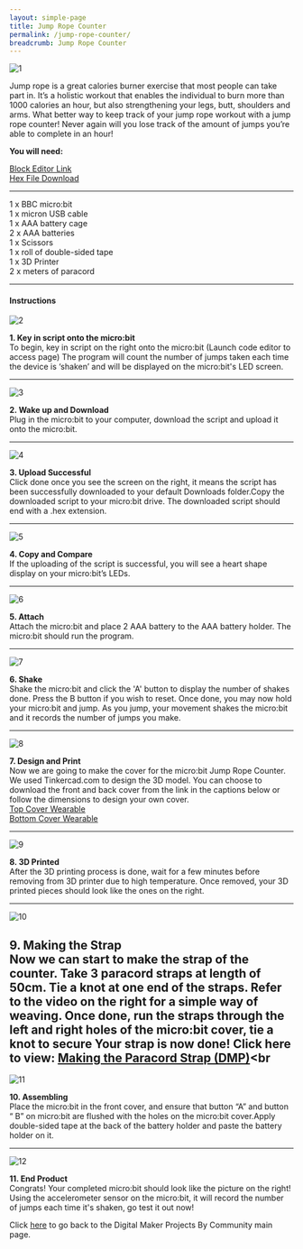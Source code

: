 ```yaml
---
layout: simple-page
title: Jump Rope Counter
permalink: /jump-rope-counter/
breadcrumb: Jump Rope Counter
---
```


![1](/images/in-schools/digital-maker/projects/fun-and-games/jump-rope-counter/jump-rope-counter1.jpg)

Jump rope is a great calories burner exercise that most people can take part in. It’s a holistic workout that enables the individual to burn more than 1000 calories an hour, but also strengthening your legs, butt, shoulders and arms. What better way to keep track of your jump rope workout with a jump rope counter! Never again will you lose track of the amount of jumps you’re able to complete in an hour!

**You will need:**

<a href="https://makecode.microbit.org/" target="_blank">Block Editor Link</a><br>
<a href="https://www.dropbox.com/sh/cj6uj8lo7pownms/AACYJpCFwbQx9HYWlBgehA_Ma?dl=0" target="_blank">Hex File Download</a><br>

---

1 x BBC micro:bit<br>
1 x micron USB cable<br>
1 x AAA battery cage<br>
2 x AAA batteries<br>
1 x Scissors<br>
1 x roll of double-sided tape<br>
1 x 3D Printer<br>
2 x meters of paracord<br>

---

#### Instructions

![2](/images/in-schools/digital-maker/projects/fun-and-games/jump-rope-counter/jump-rope-counter2.jpg)

**1.  Key in script onto the micro:bit** <br>To begin, key in script on the right onto the micro:bit (Launch code editor to access page) The program will count the number of jumps taken each time the device is ‘shaken’ and will be displayed on the micro:bit's LED screen.<br>

---
![3](/images/in-schools/digital-maker/projects/fun-and-games/jump-rope-counter/jump-rope-counter3.png)

**2.  Wake up and Download** <br>Plug in the micro:bit to your computer, download the script and upload it onto the micro:bit.<br>

---
![4](/images/in-schools/digital-maker/projects/fun-and-games/jump-rope-counter/jump-rope-counter4.JPG)

**3. Upload Successful** <br>Click done once you see the screen on the right, it means the script has been successfully downloaded to your default Downloads folder.Copy the downloaded script to your micro:bit drive. The downloaded script should end with a .hex extension.<br>

---
![5](/images/in-schools/digital-maker/projects/fun-and-games/jump-rope-counter/jump-rope-counter5.png)

**4. Copy and Compare**<br>If the uploading of the script is successful, you will see a heart shape display on your micro:bit’s LEDs.<br>

---
![6](/images/in-schools/digital-maker/projects/fun-and-games/jump-rope-counter/jump-rope-counter6.png)

**5. Attach**<br>Attach the micro:bit and place 2 AAA battery to the AAA battery holder. The micro:bit should run the program.<br>

---
![7](/images/in-schools/digital-maker/projects/fun-and-games/jump-rope-counter/jump-rope-counter7.jpg)

**6. Shake**<br>Shake the micro:bit and click the 'A' button to display the number of shakes done. Press the B button if you wish to reset. Once done, you may now hold your micro:bit and jump. As you jump, your movement shakes the micro:bit and it records the number of jumps you make.<br>

---
![8](/images/in-schools/digital-maker/projects/fun-and-games/jump-rope-counter/jump-rope-counter8.jpg)

**7. Design and Print**<br>Now we are going to make the cover for the micro:bit Jump Rope Counter. We used Tinkercad.com to design the 3D model. You can choose to download the front and back cover from the link in the captions below or follow the dimensions to design your own cover.<br>
<a href="https://www.tinkercad.com/things/6CmJmqtyGGi">Top Cover Wearable</a><br>
<a href="https://www.tinkercad.com/things/gdHT9PEFJUv">Bottom Cover Wearable</a><br>

---
![9](dlp/images/in-schools/digital-maker/projects/fun-and-games/jump-rope-counter/jump-rope-counter9.jpg)

**8. 3D Printed**<br>After the 3D printing process is done, wait for a few minutes before removing from 3D printer due to high temperature. Once removed, your 3D printed pieces should look like the ones on the right.<br>

---
![10](dlp/images/in-schools/digital-maker/projects/fun-and-games/jump-rope-counter/jump-rope-counter10.jpg)

**9. Making the Strap**<br>Now we can start to make the strap of the counter. Take 3 paracord straps at length of 50cm. Tie a knot at one end of the straps. Refer to the video on the right for a simple way of weaving. Once done, run the straps through the left and right holes of the micro:bit cover, tie a knot to secure Your strap is now done!
Click here to view: <a href="https://www.youtube.com/watch?v=_acjMZi2HZQ">Making the Paracord Strap (DMP)</a><br
---
![11](/images/in-schools/digital-maker/projects/fun-and-games/jump-rope-counter/jump-rope-counter11.jpg)

**10. Assembling**<br>Place the micro:bit in the front cover, and ensure that button “A” and button “ B” on micro:bit are flushed with the holes on the micro:bit cover.Apply double-sided tape at the back of the battery holder and paste the battery holder on it.<br>

---
![12](/images/in-schools/digital-maker/projects/fun-and-games/jump-rope-counter/jump-rope-counter12.jpg)

**11. End Product**<br>Congrats! Your completed micro:bit should look like the picture on the right! Using the accelerometer sensor on the micro:bit, it will record the number of jumps each time it's shaken, go test it out now!<br>


Click [here](/in-schools/digital-maker/projects/) to go back to the Digital Maker Projects By Community main page.
